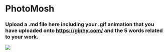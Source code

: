 # PhotoMosh

### Upload a .md file here including your .gif animation that you have uploaded onto https://giphy.com/ and the 5 words related to your work.

![](http://2.bp.blogspot.com/-lQBlxcOR37I/Va2OWi-YQqI/AAAAAAAADpY/atBZJSfuYDI/s320/0zp0Uin%2B-%2BImgur.gif)
